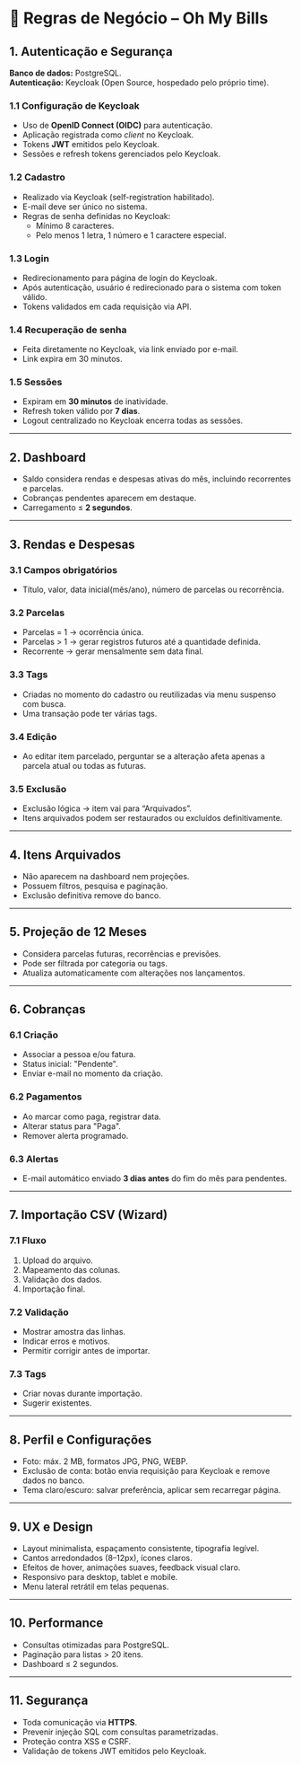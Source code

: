 # 📄 Regras de Negócio – Oh My Bills

## 1. Autenticação e Segurança
**Banco de dados:** PostgreSQL.  
**Autenticação:** Keycloak (Open Source, hospedado pelo próprio time).  

### 1.1 Configuração de Keycloak
- Uso de **OpenID Connect (OIDC)** para autenticação.
- Aplicação registrada como *client* no Keycloak.
- Tokens **JWT** emitidos pelo Keycloak.
- Sessões e refresh tokens gerenciados pelo Keycloak.

### 1.2 Cadastro
- Realizado via Keycloak (self-registration habilitado).
- E-mail deve ser único no sistema.
- Regras de senha definidas no Keycloak:
  - Mínimo 8 caracteres.
  - Pelo menos 1 letra, 1 número e 1 caractere especial.

### 1.3 Login
- Redirecionamento para página de login do Keycloak.
- Após autenticação, usuário é redirecionado para o sistema com token válido.
- Tokens validados em cada requisição via API.

### 1.4 Recuperação de senha
- Feita diretamente no Keycloak, via link enviado por e-mail.
- Link expira em 30 minutos.

### 1.5 Sessões
- Expiram em **30 minutos** de inatividade.
- Refresh token válido por **7 dias**.
- Logout centralizado no Keycloak encerra todas as sessões.

---

## 2. Dashboard
- Saldo considera rendas e despesas ativas do mês, incluindo recorrentes e parcelas.
- Cobranças pendentes aparecem em destaque.
- Carregamento ≤ **2 segundos**.

---

## 3. Rendas e Despesas
### 3.1 Campos obrigatórios
- Título, valor, data inicial(mês/ano), número de parcelas ou recorrência.

### 3.2 Parcelas
- Parcelas = 1 → ocorrência única.
- Parcelas > 1 → gerar registros futuros até a quantidade definida.
- Recorrente → gerar mensalmente sem data final.

### 3.3 Tags
- Criadas no momento do cadastro ou reutilizadas via menu suspenso com busca.
- Uma transação pode ter várias tags.

### 3.4 Edição
- Ao editar item parcelado, perguntar se a alteração afeta apenas a parcela atual ou todas as futuras.

### 3.5 Exclusão
- Exclusão lógica → item vai para “Arquivados”.
- Itens arquivados podem ser restaurados ou excluídos definitivamente.

---

## 4. Itens Arquivados
- Não aparecem na dashboard nem projeções.
- Possuem filtros, pesquisa e paginação.
- Exclusão definitiva remove do banco.

---

## 5. Projeção de 12 Meses
- Considera parcelas futuras, recorrências e previsões.
- Pode ser filtrada por categoria ou tags.
- Atualiza automaticamente com alterações nos lançamentos.

---

## 6. Cobranças
### 6.1 Criação
- Associar a pessoa e/ou fatura.
- Status inicial: "Pendente".
- Enviar e-mail no momento da criação.

### 6.2 Pagamentos
- Ao marcar como paga, registrar data.
- Alterar status para "Paga".
- Remover alerta programado.

### 6.3 Alertas
- E-mail automático enviado **3 dias antes** do fim do mês para pendentes.

---

## 7. Importação CSV (Wizard)
### 7.1 Fluxo
1. Upload do arquivo.
2. Mapeamento das colunas.
3. Validação dos dados.
4. Importação final.

### 7.2 Validação
- Mostrar amostra das linhas.
- Indicar erros e motivos.
- Permitir corrigir antes de importar.

### 7.3 Tags
- Criar novas durante importação.
- Sugerir existentes.

---

## 8. Perfil e Configurações
- Foto: máx. 2 MB, formatos JPG, PNG, WEBP.
- Exclusão de conta: botão envia requisição para Keycloak e remove dados no banco.
- Tema claro/escuro: salvar preferência, aplicar sem recarregar página.

---

## 9. UX e Design
- Layout minimalista, espaçamento consistente, tipografia legível.
- Cantos arredondados (8–12px), ícones claros.
- Efeitos de hover, animações suaves, feedback visual claro.
- Responsivo para desktop, tablet e mobile.
- Menu lateral retrátil em telas pequenas.

---

## 10. Performance
- Consultas otimizadas para PostgreSQL.
- Paginação para listas > 20 itens.
- Dashboard ≤ 2 segundos.

---

## 11. Segurança
- Toda comunicação via **HTTPS**.
- Prevenir injeção SQL com consultas parametrizadas.
- Proteção contra XSS e CSRF.
- Validação de tokens JWT emitidos pelo Keycloak.
